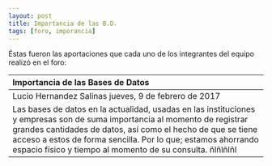 ```yaml
---
layout: post
title: Importancia de las B.D.
tags: [foro, imporancia]
---
```

Éstas fueron las aportaciones que cada uno de los integrantes del equipo realizó en el foro:

| Importancia de las Bases de Datos  |
| :------- | 
| Lucio Hernandez Salinas jueves, 9 de febrero de 2017 | 
| Las bases de datos en la actualidad, usadas en las instituciones y empresas son de suma importancia al momento de registrar grandes cantidades de datos, así como el hecho de que se tiene acceso a estos de forma sencilla. Por lo que; estamos ahorrando espacio físico y tiempo al momento de su consulta.  ñlñlñlñl
